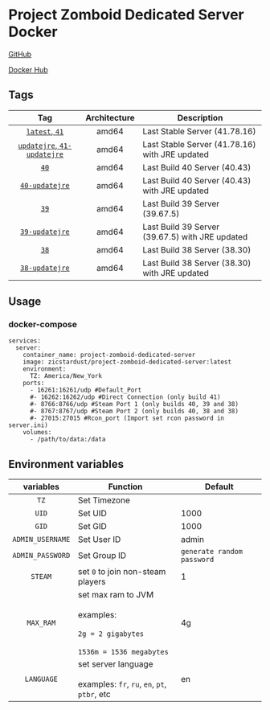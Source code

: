 # Project Zomboid Dedicated Server Docker 

[GitHub](https://github.com/zicstardust/project-zomboid-docker)

[Docker Hub](https://hub.docker.com/r/zicstardust/project-zomboid-dedicated-server)

## Tags

| Tag | Architecture | Description |
| :----: | :----: |--- |
| [`latest`, `41`](https://github.com/zicstardust/project-zomboid-docker/blob/main/dockerfile_build41) | amd64 | Last Stable Server (41.78.16) |
| [`updatejre`, `41-updatejre`](https://github.com/zicstardust/project-zomboid-docker/blob/main/dockerfile_build41-updatejre) | amd64 | Last Stable Server (41.78.16) with JRE updated |
| [`40`](https://github.com/zicstardust/project-zomboid-docker/blob/main/dockerfile_build40) | amd64 | Last Build 40 Server (40.43) |
| [`40-updatejre`](https://github.com/zicstardust/project-zomboid-docker/blob/main/dockerfile_build40-updatejre) | amd64 | Last Build 40 Server (40.43) with JRE updated |
| [`39`](https://github.com/zicstardust/project-zomboid-docker/blob/main/dockerfile_build39) | amd64 | Last Build 39 Server (39.67.5) |
| [`39-updatejre`](https://github.com/zicstardust/project-zomboid-docker/blob/main/dockerfile_build39-updatejre) | amd64 | Last Build 39 Server (39.67.5) with JRE updated |
| [`38`](https://github.com/zicstardust/project-zomboid-docker/blob/main/dockerfile_build38) | amd64 | Last Build 38 Server (38.30) |
| [`38-updatejre`](https://github.com/zicstardust/project-zomboid-docker/blob/main/dockerfile_build38-updatejre) | amd64 | Last Build 38 Server (38.30) with JRE updated |

## Usage
### docker-compose
```
services:
  server:
    container_name: project-zomboid-dedicated-server
    image: zicstardust/project-zomboid-dedicated-server:latest
    environment:
      TZ: America/New_York
    ports:
      - 16261:16261/udp #Default_Port
      #- 16262:16262/udp #Direct Connection (only build 41)
      #- 8766:8766/udp #Steam Port 1 (only builds 40, 39 and 38)
      #- 8767:8767/udp #Steam Port 2 (only builds 40, 38 and 38)
      #- 27015:27015 #Rcon_port (Import set rcon password in server.ini)
    volumes:
      - /path/to/data:/data
```

## Environment variables

| variables | Function | Default |
| :----: | --- | --- |
| `TZ` | Set Timezone | |
| `UID` | Set UID | 1000 |
| `GID` | Set GID | 1000 |
| `ADMIN_USERNAME` | Set User ID | admin |
| `ADMIN_PASSWORD` | Set Group ID | `generate random password` |
| `STEAM` | set `0` to join non-steam players | 1 |
| `MAX_RAM` | set max ram to JVM<br/><br/>examples:<br/><br/>`2g = 2 gigabytes`<br/><br/>`1536m = 1536 megabytes`| 4g |
| `LANGUAGE` | set server language<br/><br/>examples: `fr`, `ru`, `en`, `pt`, `ptbr`, etc | en |
